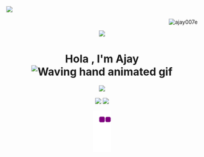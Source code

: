 <img src="https://user-images.githubusercontent.com/73097560/115834477-dbab4500-a447-11eb-908a-139a6edaec5c.gif">
<p align="right"> 
	<img src="https://visitcount.itsvg.in/api?id=ajay007e&icon=5&pretty=true&color=9" alt="ajay007e" /> 
</p>
<p align="center" >
	<img src="https://user-images.githubusercontent.com/22797857/90096358-dba16400-dd54-11ea-8e44-e181ada72661.gif" width="40%"/>
</p>
<h1 align="center"> 
	Hola , I'm Ajay
	<img src="https://raw.githubusercontent.com/nixin72/nixin72/master/wave.gif" alt="Waving hand animated gif" height="45"width="45" /> 
</h1>
<p align="center">
	<a href="https://github.com/DenverCoder1/readme-typing-svg"><img src="https://readme-typing-svg.herokuapp.com?lines=Computer+Science+Student;Competitive+Programmer;DS%20|%20Algorithms%20|%20OOP%20;Always%20learning%20new%20things&center=true&width=500&height=50"></a>
</p>
<!-- ## 📈 Activity Graph -->
<p align="center">
<!-- 	<img src="https://activity-graph.herokuapp.com/graph?username=ajay007e&theme=vue"/> -->
</p>
<p align="center">
<!--   <img width="36%" src="https://github-readme-stats.vercel.app/api/top-langs/?username=ajay007e&layout=compact&&theme=vue-dark" />	 -->
<!--   <img width="60%" src="https://github-profile-summary-cards.vercel.app/api/cards/profile-details?username=ajay007e&theme=2077"/> -->
</p>
<p align="center">
	<img width="48%" src="https://github-readme-stats.vercel.app/api?username=ajay007e&show_icons=true&theme=vue-dark&" />
	<img width="48%" src="https://github-readme-streak-stats.herokuapp.com/?user=ajay007e&theme=vue-dark" />
</p>
<div align="center">
<!-- 	<img src="https://quotes-github-readme.vercel.app/api?type=vertical&theme=merko"/> -->
</div>
<div align="center">
	<img src="https://github.com/ajay007e/ajay007e/blob/output/github-contribution-grid-snake.gif"/>
<!-- 	<img src="https://github-profile-trophy.vercel.app/?username=ajay007e&theme=merko&no-frame=false&no-bg=true&margin-w=3&row=1"/> -->
</div>

